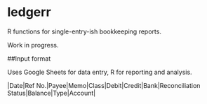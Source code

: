 # ledgerr
R functions for single-entry-ish bookkeeping reports.

Work in progress.

##Input format

Uses Google Sheets for data entry, R for reporting and analysis.

|Date|Ref No.|Payee|Memo|Class|Debit|Credit|Bank|Reconciliation Status|Balance|Type|Account|


